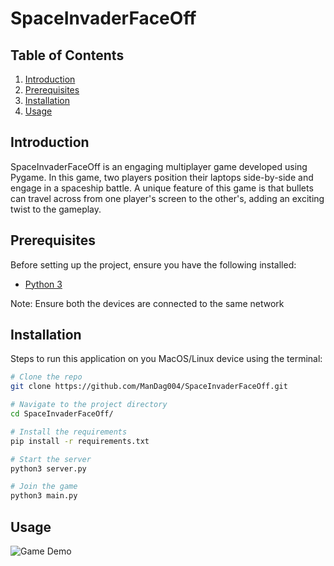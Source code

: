 # SpaceInvaderFaceOff

## Table of Contents

1. [Introduction](#introduction)
2. [Prerequisites](#prerequisites)
3. [Installation](#installation)
4. [Usage](#usage)

## Introduction

SpaceInvaderFaceOff is an engaging multiplayer game developed using Pygame. In this game, two players position their laptops side-by-side and engage in a spaceship battle. A unique feature of this game is that bullets can travel across from one player's screen to the other's, adding an exciting twist to the gameplay.

## Prerequisites

Before setting up the project, ensure you have the following installed:

- [Python 3](https://www.python.org/downloads/)

Note: Ensure both the devices are connected to the same network

## Installation

Steps to run this application on you MacOS/Linux device using the terminal:

```bash
# Clone the repo
git clone https://github.com/ManDag004/SpaceInvaderFaceOff.git

# Navigate to the project directory
cd SpaceInvaderFaceOff/

# Install the requirements
pip install -r requirements.txt

# Start the server
python3 server.py

# Join the game
python3 main.py
```

## Usage

![Game Demo](IMG_1092.gif)